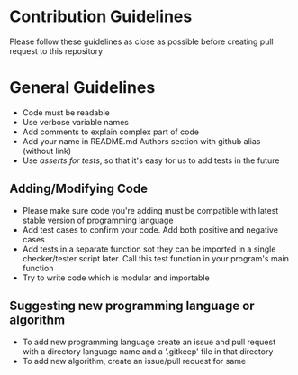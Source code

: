 # Contribution Guidelines
Please follow these guidelines as close as possible before creating pull request to this repository

# General Guidelines
- Code must be readable
- Use verbose variable names
- Add comments to explain complex part of code
- Add your name in README.md Authors section with github alias (without link)
- Use *asserts for tests*, so that it's easy for us to add tests in the future

## Adding/Modifying Code
- Please make sure code you're adding must be compatible with latest stable version of programming language
- Add test cases to confirm your code. Add both positive and negative cases
- Add tests in a separate function sot they can be imported in a single checker/tester script later. Call this test function in your program's main function
- Try to write code which is modular and importable

## Suggesting new programming language or algorithm
- To add new programming language create an issue and pull request with a directory language name and a '.gitkeep' file in that directory
- To add new algorithm, create an issue/pull request for same
